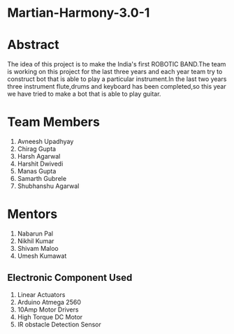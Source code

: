 # Martian-Harmony-3.0-1
# Abstract
The idea of this project is to make the India's first ROBOTIC BAND.The team is working on this project for the last three years and each year team try to construct bot that is able to play a particular instrument.In the last two years three instrument flute,drums and keyboard has been completed,so this year we have  tried to make a bot that is able to play guitar.

# Team Members
1. Avneesh Upadhyay
2. Chirag Gupta
3. Harsh Agarwal
4. Harshit Dwivedi
5. Manas Gupta
6. Samarth Gubrele
7. Shubhanshu Agarwal

# Mentors
1. Nabarun Pal
2. Nikhil Kumar 
3. Shivam Maloo
4. Umesh Kumawat

## Electronic Component Used
1. Linear Actuators
2. Arduino Atmega 2560
3. 10Amp Motor Drivers
4. High Torque DC Motor
5. IR obstacle Detection Sensor
 

